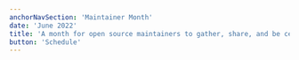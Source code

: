 ```yaml
---
anchorNavSection: 'Maintainer Month'
date: 'June 2022'
title: 'A month for open source maintainers to gather, share, and be celebrated.'
button: 'Schedule'
---
```


